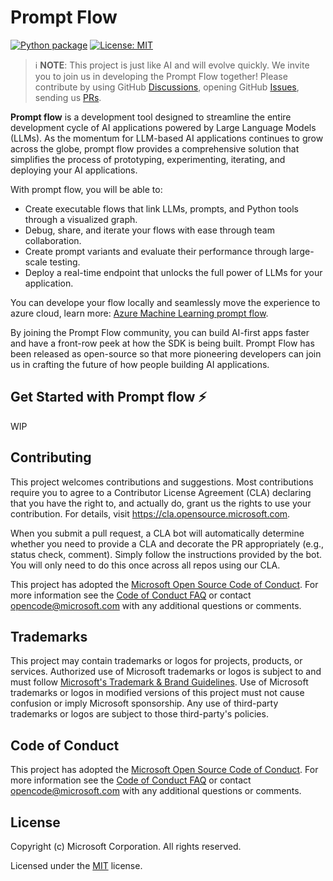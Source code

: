 # Prompt Flow

[![Python package](https://img.shields.io/pypi/v/promptflow)](https://pypi.org/project/promptflow/)
[![License: MIT](https://img.shields.io/github/license/microsoft/promptflow)](https://github.com/microsoft/promptflow/blob/main/LICENSE)

> ℹ️ **NOTE**: This project is just like AI and will evolve quickly.
> We invite you to join us in developing the Prompt Flow together!
> Please contribute by
> using GitHub [Discussions](https://github.com/microsoft/promptflow/discussions),
> opening GitHub [Issues](https://github.com/microsoft/promptflow/issues/new/choose),
> sending us [PRs](https://github.com/microsoft/promptflow/pulls).

**Prompt flow** is a development tool designed to streamline the entire development cycle of AI applications powered by Large Language Models (LLMs). As the momentum for LLM-based AI applications continues to grow across the globe, prompt flow provides a comprehensive solution that simplifies the process of prototyping, experimenting, iterating, and deploying your AI applications. 

With prompt flow, you will be able to: 

- Create executable flows that link LLMs, prompts, and Python tools through a visualized graph. 
- Debug, share, and iterate your flows with ease through team collaboration. 
- Create prompt variants and evaluate their performance through large-scale testing. 
- Deploy a real-time endpoint that unlocks the full power of LLMs for your application. 

You can develope your flow locally and seamlessly move the experience to azure cloud, learn more: [Azure Machine Learning prompt flow](https://learn.microsoft.com/en-us/azure/machine-learning/prompt-flow/overview-what-is-prompt-flow?view=azureml-api-2).

By joining the Prompt Flow community, you can build AI-first apps faster and have a front-row
peek at how the SDK is being built. Prompt Flow has been released as open-source so that more
pioneering developers can join us in crafting the future of how people building AI applications.

## Get Started with Prompt flow ⚡

WIP

## Contributing

This project welcomes contributions and suggestions.  Most contributions require you to agree to a
Contributor License Agreement (CLA) declaring that you have the right to, and actually do, grant us
the rights to use your contribution. For details, visit https://cla.opensource.microsoft.com.

When you submit a pull request, a CLA bot will automatically determine whether you need to provide
a CLA and decorate the PR appropriately (e.g., status check, comment). Simply follow the instructions
provided by the bot. You will only need to do this once across all repos using our CLA.

This project has adopted the [Microsoft Open Source Code of Conduct](https://opensource.microsoft.com/codeofconduct/).
For more information see the [Code of Conduct FAQ](https://opensource.microsoft.com/codeofconduct/faq/) or
contact [opencode@microsoft.com](mailto:opencode@microsoft.com) with any additional questions or comments.

## Trademarks

This project may contain trademarks or logos for projects, products, or services. Authorized use of Microsoft 
trademarks or logos is subject to and must follow 
[Microsoft's Trademark & Brand Guidelines](https://www.microsoft.com/en-us/legal/intellectualproperty/trademarks/usage/general).
Use of Microsoft trademarks or logos in modified versions of this project must not cause confusion or imply Microsoft sponsorship.
Any use of third-party trademarks or logos are subject to those third-party's policies.

## Code of Conduct

This project has adopted the
[Microsoft Open Source Code of Conduct](https://opensource.microsoft.com/codeofconduct/).
For more information see the
[Code of Conduct FAQ](https://opensource.microsoft.com/codeofconduct/faq/)
or contact [opencode@microsoft.com](mailto:opencode@microsoft.com)
with any additional questions or comments.

## License

Copyright (c) Microsoft Corporation. All rights reserved.

Licensed under the [MIT](LICENSE) license.
